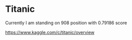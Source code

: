 # Titanic
Currently I am standing on 908 position with 0.79186 score

https://www.kaggle.com/c/titanic/overview
